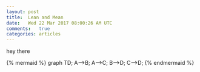 ```yaml
---
layout: post
title:  Lean and Mean
date:   Wed 22 Mar 2017 08:00:26 AM UTC
comments:   true
categories: articles
---
```


hey there

{% mermaid %}
graph TD;
    A-->B;
    A-->C;
    B-->D;
    C-->D;
{% endmermaid %}
